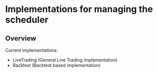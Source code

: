 ﻿Implementations for managing the scheduler
=

Overview
-
Current implementations:

- LiveTrading (General Live Trading implementation)
- Backtest (Backtest based implementation)